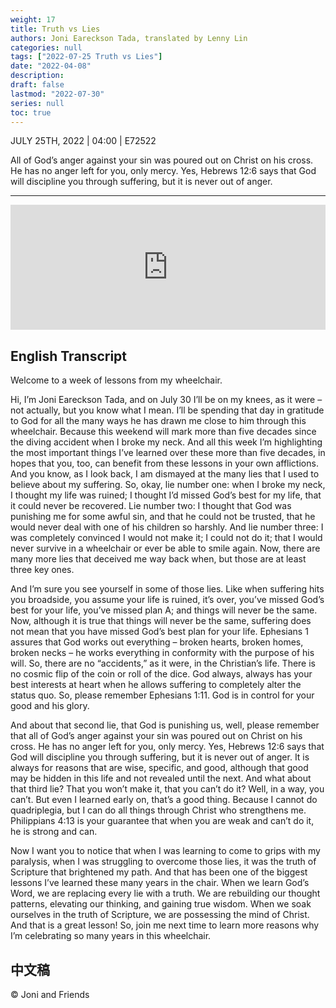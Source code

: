 ```yaml
---
weight: 17
title: Truth vs Lies
authors: Joni Eareckson Tada, translated by Lenny Lin
categories: null
tags: ["2022-07-25 Truth vs Lies"]
date: "2022-04-08"
description: 
draft: false
lastmod: "2022-07-30"
series: null
toc: true
---
```

JULY 25TH, 2022 | 04:00 | E72522

All of God’s anger against your sin was poured out on Christ on his cross. He has no anger left for you, only mercy. Yes, Hebrews 12:6 says that God will discipline you through suffering, but it is never out of anger.
<!--more-->
---
<iframe height="200px" width="100%" frameborder="no" scrolling="no" seamless src="https://player.simplecast.com/94c98fab-654c-4449-a3ef-35aae7968405?dark=false"></iframe>

## English Transcript
Welcome to a week of lessons from my wheelchair.

Hi, I’m Joni Eareckson Tada, and on July 30 I’ll be on my knees, as it were – not actually, but you know what I mean. I’ll be spending that day in gratitude to God for all the many ways he has drawn me close to him through this wheelchair. Because this weekend will mark more than five decades since the diving accident when I broke my neck. And all this week I’m highlighting the most important things I’ve learned over these more than five decades, in hopes that you, too, can benefit from these lessons in your own afflictions. And you know, as I look back, I am dismayed at the many lies that I used to believe about my suffering. So, okay, lie number one: when I broke my neck, I thought my life was ruined; I thought I’d missed God’s best for my life, that it could never be recovered. Lie number two: I thought that God was punishing me for some awful sin, and that he could not be trusted, that he would never deal with one of his children so harshly. And lie number three: I was completely convinced I would not make it; I could not do it; that I would never survive in a wheelchair or ever be able to smile again. Now, there are many more lies that deceived me way back when, but those are at least three key ones.

And I’m sure you see yourself in some of those lies. Like when suffering hits you broadside, you assume your life is ruined, it’s over, you’ve missed God’s best for your life, you’ve missed plan A; and things will never be the same. Now, although it is true that things will never be the same, suffering does not mean that you have missed God’s best plan for your life. Ephesians 1 assures that God works out everything – broken hearts, broken homes, broken necks – he works everything in conformity with the purpose of his will. So, there are no “accidents,” as it were, in the Christian’s life. There is no cosmic flip of the coin or roll of the dice. God always, always has your best interests at heart when he allows suffering to completely alter the status quo. So, please remember Ephesians 1:11. God is in control for your good and his glory.

And about that second lie, that God is punishing us, well, please remember that all of God’s anger against your sin was poured out on Christ on his cross. He has no anger left for you, only mercy. Yes, Hebrews 12:6 says that God will discipline you through suffering, but it is never out of anger. It is always for reasons that are wise, specific, and good, although that good may be hidden in this life and not revealed until the next. And what about that third lie? That you won’t make it, that you can’t do it? Well, in a way, you can’t. But even I learned early on, that’s a good thing. Because I cannot do quadriplegia, but I can do all things through Christ who strengthens me. Philippians 4:13 is your guarantee that when you are weak and can’t do it, he is strong and can.

Now I want you to notice that when I was learning to come to grips with my paralysis, when I was struggling to overcome those lies, it was the truth of Scripture that brightened my path. And that has been one of the biggest lessons I’ve learned these many years in the chair. When we learn God’s Word, we are replacing every lie with a truth. We are rebuilding our thought patterns, elevating our thinking, and gaining true wisdom. When we soak ourselves in the truth of Scripture, we are possessing the mind of Christ. And that is a great lesson! So, join me next time to learn more reasons why I’m celebrating so many years in this wheelchair.

## 中文稿

© Joni and Friends
